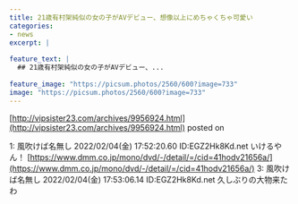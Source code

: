 ```yaml
---
title: 21歳有村架純似の女の子がAVデビュー、想像以上にめちゃくちゃ可愛い
categories:
- news
excerpt: |
  
feature_text: |
  ## 21歳有村架純似の女の子がAVデビュー、...
  
feature_image: "https://picsum.photos/2560/600?image=733"
image: "https://picsum.photos/2560/600?image=733"
---
```


[http://vipsister23.com/archives/9956924.html](http://vipsister23.com/archives/9956924.html)
posted on 

<!--more-->

1: 風吹けば名無し 2022/02/04(金) 17:52:20.60 ID:EGZ2Hk8Kd.net いけるやん！ [https://www.dmm.co.jp/mono/dvd/-/detail/=/cid=41hodv21656a/](https://www.dmm.co.jp/mono/dvd/-/detail/=/cid=41hodv21656a/) 3: 風吹けば名無し 2022/02/04(金) 17:53:06.14 ID:EGZ2Hk8Kd.net 久しぶりの大物来たわ
